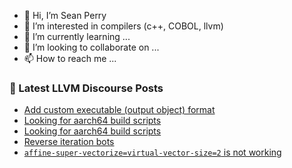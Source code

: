 - 👋 Hi, I’m Sean Perry
- 👀 I’m interested in compilers (c++, COBOL, llvm)
- 🌱 I’m currently learning ...
- 💞️ I’m looking to collaborate on ...
- 📫 How to reach me ...

<!---
s66perry/s66perry is a ✨ special ✨ repository because its `README.md` (this file) appears on your GitHub profile.
You can click the Preview link to take a look at your changes.
--->
### 📕 Latest LLVM Discourse Posts

<!-- DISCOURSE-LLVM:START -->
- [Add custom executable &lpar;output object&rpar; format](https://discourse.llvm.org/t/add-custom-executable-output-object-format/68552#post_10)
- [Looking for aarch64 build scripts](https://discourse.llvm.org/t/looking-for-aarch64-build-scripts/72568#post_7)
- [Looking for aarch64 build scripts](https://discourse.llvm.org/t/looking-for-aarch64-build-scripts/72568#post_6)
- [Reverse iteration bots](https://discourse.llvm.org/t/reverse-iteration-bots/72224#post_6)
- [`affine-super-vectorize=virtual-vector-size=2` is not working](https://discourse.llvm.org/t/affine-super-vectorize-virtual-vector-size-2-is-not-working/72622#post_1)
<!-- DISCOURSE-LLVM:END -->
